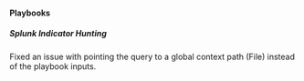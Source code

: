 
#### Playbooks
##### Splunk Indicator Hunting
Fixed an issue with pointing the query to a global context path (File) instead of the playbook inputs.
